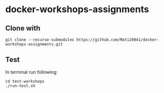 docker-workshops-assignments
============================

## Clone with 

```shell
git clone --recurse-submodules https://github.com/Mati20041/docker-workshops-assignments.git
```

## Test

In terminal run following:

```shell
cd test-workshops
./run-test.sh
```
